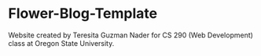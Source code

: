 # Flower-Blog-Template

Website created by Teresita Guzman Nader for CS 290 (Web Development) class at Oregon State University.
